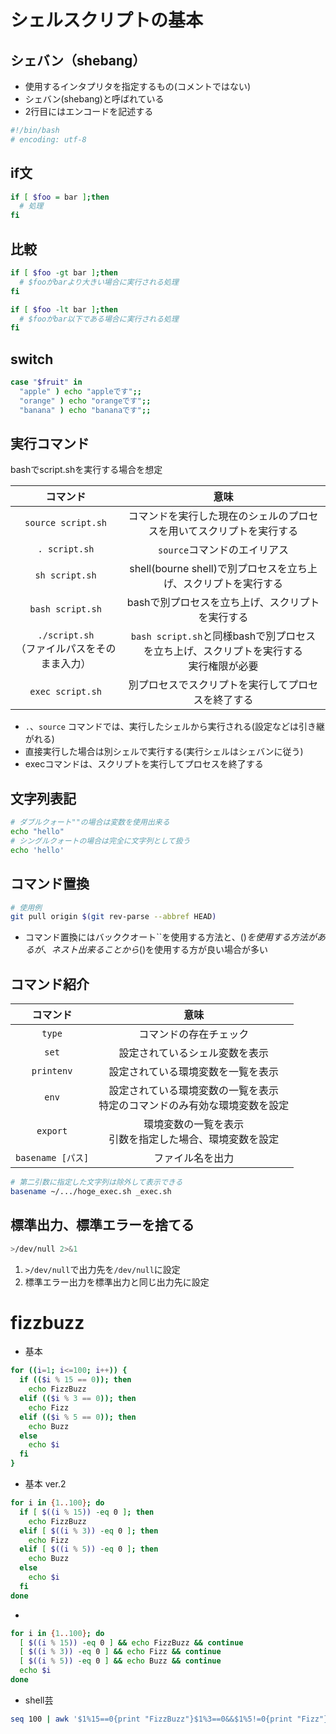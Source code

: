 # シェルスクリプトの基本
## シェバン（shebang）

* 使用するインタプリタを指定するもの(コメントではない)
* シェバン(shebang)と呼ばれている
* 2行目にはエンコードを記述する

```bash
#!/bin/bash
# encoding: utf-8
```

## if文

```bash
if [ $foo = bar ];then
  # 処理
fi
```

## 比較

```bash
if [ $foo -gt bar ];then
  # $fooがbarより大きい場合に実行される処理
fi
```

```bash
if [ $foo -lt bar ];then
  # $fooがbar以下である場合に実行される処理
fi
```

## switch

```bash
case "$fruit" in
  "apple" ) echo "appleです";;
  "orange" ) echo "orangeです";;
  "banana" ) echo "bananaです";;
```

## 実行コマンド

bashでscript.shを実行する場合を想定

|コマンド|意味|
|:--:|:--:|
|`source script.sh`|コマンドを実行した現在のシェルのプロセスを用いてスクリプトを実行する|
|`. script.sh`|`source`コマンドのエイリアス|
|`sh script.sh`|shell(bourne shell)で別プロセスを立ち上げ、スクリプトを実行する|
|`bash script.sh`|bashで別プロセスを立ち上げ、スクリプトを実行する|
|`./script.sh`<br>（ファイルパスをそのまま入力）|`bash script.sh`と同様bashで別プロセスを立ち上げ、スクリプトを実行する<br>実行権限が必要|
|`exec script.sh`|別プロセスでスクリプトを実行してプロセスを終了する|


* `.`、`source` コマンドでは、実行したシェルから実行される(設定などは引き継がれる)
* 直接実行した場合は別シェルで実行する(実行シェルはシェバンに従う)
* execコマンドは、スクリプトを実行してプロセスを終了する

## 文字列表記

```bash
# ダブルクォート""の場合は変数を使用出来る
echo "hello"
# シングルクォートの場合は完全に文字列として扱う
echo 'hello'
```

## コマンド置換

```bash
# 使用例
git pull origin $(git rev-parse --abbref HEAD)
```

* コマンド置換にはバッククオート``を使用する方法と、$()を使用する方法があるが、ネスト出来ることから$()を使用する方が良い場合が多い


## コマンド紹介

|コマンド|意味|
|:-:|:-:|
|`type`|コマンドの存在チェック|
|`set`|設定されているシェル変数を表示|
|`printenv`|設定されている環境変数を一覧を表示|
|`env`|設定されている環境変数の一覧を表示<br>特定のコマンドのみ有効な環境変数を設定|
|`export`|環境変数の一覧を表示<br>引数を指定した場合、環境変数を設定|
|`basename [パス]`|ファイル名を出力|


```bash
# 第二引数に指定した文字列は除外して表示できる
basename ~/.../hoge_exec.sh _exec.sh
```


## 標準出力、標準エラーを捨てる

```bash
>/dev/null 2>&1
```

1. `>/dev/null`で出力先を`/dev/null`に設定
2. 標準エラー出力を標準出力と同じ出力先に設定

# fizzbuzz

- 基本

```sh
for ((i=1; i<=100; i++)) {
  if (($i % 15 == 0)); then
    echo FizzBuzz
  elif (($i % 3 == 0)); then
    echo Fizz
  elif (($i % 5 == 0)); then
    echo Buzz
  else
    echo $i
  fi
}
```

- 基本 ver.2

```sh
for i in {1..100}; do
  if [ $((i % 15)) -eq 0 ]; then
    echo FizzBuzz
  elif [ $((i % 3)) -eq 0 ]; then
    echo Fizz
  elif [ $((i % 5)) -eq 0 ]; then
    echo Buzz
  else
    echo $i
  fi
done
```

-

```sh
for i in {1..100}; do
  [ $((i % 15)) -eq 0 ] && echo FizzBuzz && continue
  [ $((i % 3)) -eq 0 ] && echo Fizz && continue
  [ $((i % 5)) -eq 0 ] && echo Buzz && continue
  echo $i
done
```

- shell芸

```sh
seq 100 | awk '$1%15==0{print "FizzBuzz"}$1%3==0&&$1%5!=0{print "Fizz"}$1%3!=0&&$1%5==0{print "Buzz"}$1%3!=0&&$1%5!=0{print $1}'
```